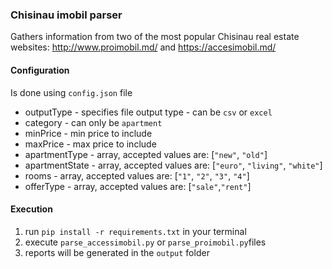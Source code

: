 ### Chisinau imobil parser

Gathers information from two of the most popular Chisinau real estate websites: http://www.proimobil.md/ and https://accesimobil.md/



#### Configuration
Is done using ```config.json``` file

* outputType - specifies file output type - can be ```csv``` or ```excel```
* category - can only be ```apartment```
* minPrice - min price to include
* maxPrice - max price to include
* apartmentType - array, accepted values are:  [```"new"```, ```"old"```]
* apartmentState - array, accepted values are: [```"euro"```, ```"living"```, ```"white"```]
* rooms - array, accepted values are: [```"1"```, ```"2"```, ```"3"```, ```"4"```]
* offerType - array, accepted values are: [```"sale"```,```"rent"```]


#### Execution
1. run ```pip install -r requirements.txt``` in your terminal
2. execute ```parse_accessimobil.py``` or ```parse_proimobil.py```files
3. reports will be generated in the ```output``` folder